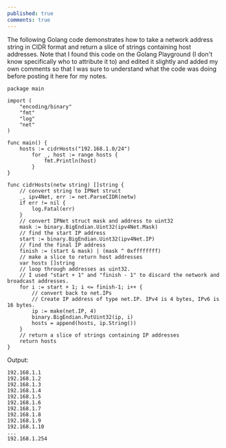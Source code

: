 ```yaml
---
published: true
comments: true
---
```

The following Golang code demonstrates how to take a network address string in CIDR format and return a slice of strings containing host addresses. Note that I found this code on the Golang Playground (I don't know specifically who to attribute it to) and edited it slightly and added my own comments so that I was sure to understand what the code was doing before posting it here for my notes.


```golang
package main

import (
	"encoding/binary"
	"fmt"
	"log"
	"net"
)

func main() {
	hosts := cidrHosts("192.168.1.0/24")
    	for _, host := range hosts {
    		fmt.Println(host)
    	}
}

func cidrHosts(netw string) []string {
	// convert string to IPNet struct
	_, ipv4Net, err := net.ParseCIDR(netw)
	if err != nil {
		log.Fatal(err)
	}
	// convert IPNet struct mask and address to uint32
	mask := binary.BigEndian.Uint32(ipv4Net.Mask)
	// find the start IP address
	start := binary.BigEndian.Uint32(ipv4Net.IP)
	// find the final IP address
	finish := (start & mask) | (mask ^ 0xffffffff)
	// make a slice to return host addresses
	var hosts []string
	// loop through addresses as uint32.
    // I used "start + 1" and "finish - 1" to discard the network and broadcast addresses.
	for i := start + 1; i <= finish-1; i++ {
		// convert back to net.IPs
        // Create IP address of type net.IP. IPv4 is 4 bytes, IPv6 is 16 bytes.
		ip := make(net.IP, 4)
		binary.BigEndian.PutUint32(ip, i)
		hosts = append(hosts, ip.String())
	}
	// return a slice of strings containing IP addresses
	return hosts
}
```

Output:

```
192.168.1.1
192.168.1.2
192.168.1.3
192.168.1.4
192.168.1.5
192.168.1.6
192.168.1.7
192.168.1.8
192.168.1.9
192.168.1.10
...
192.168.1.254
```
